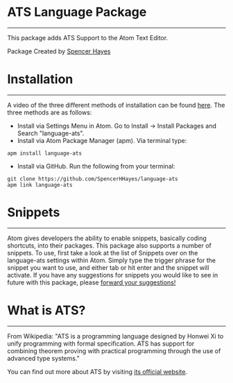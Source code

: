 # ATS Language Package
***
This package adds ATS Support to the Atom Text Editor.

Package Created by [Spencer Hayes](https://www.github.com/SpencerHHayes)
# Installation
***
A video of the three different methods of installation can be found [here](https://www.youtube.com/watch?v=PxVNUA6pVRw). The three methods are as follows: 
* Install via Settings Menu in Atom. Go to Install -> Install Packages and Search "language-ats".
* Install via Atom Package Manager (apm). Via terminal type:
```
apm install language-ats
```

* Install via GitHub. Run the following from your terminal:
```
git clone https://github.com/SpencerHHayes/language-ats
apm link language-ats
```

# Snippets
***
Atom gives developers the ability to enable snippets, basically coding shortcuts, into their packages. This package also supports a number of snippets. To use, first take a look at the list of Snippets over on the language-ats settings within Atom. Simply type the trigger phrase for the snippet you want to use, and either tab or hit enter and the snippet will activate. If you have any suggestions for snippets you would like to see in future with this package, please [forward your suggestions!](https://github.com/SpencerHHayes/language-ats)

# What is ATS?
***
From Wikipedia: "ATS is a programming language designed by Honwei Xi to unify programming with formal specification. ATS has support for combining theorem proving with practical programming through the use of advanced type systems."

You can find out more about ATS by visiting [its official website](http://www.ats-lang.org/).
